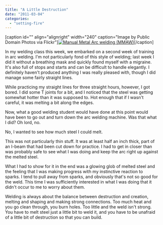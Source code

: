 ```yaml
---
title: "A Little Destruction"
date: "2011-03-04"
categories: 
  - "setting-fire"
---
```


\[caption id="" align="alignright" width="240" caption="Image by Public Domain Photos via Flickr"\][![Manual Metal Arc welding (MMAW)](images/4792491286_e1719c68b8_m2.jpg "Manual Metal Arc welding (MMAW)")](http://www.flickr.com/photos/28958738@N06/4792491286)\[/caption\]

In my welding class this week, we embarked on a second week of training in arc welding. I'm not particularly fond of this style of welding; last week I did it without a breathing mask and quickly found myself with a migraine. It's also full of stops and starts and can be difficult to handle elegantly. I definitely haven't produced anything I was really pleased with, though I did manage some fairly straight lines.

While practicing my straight lines for three straight hours, however, I got bored. I did some T joints for a bit, and I noticed that the steel was getting somewhat hotter than it was supposed to. Hot enough that if I wasn't careful, it was melting a bit along the edges.

Now, what a good welding student would have done at this point would have been to go out and turn down the arc welding machine. Was that what I did? Oh lord, no.

No, I wanted to see how much steel I could melt.

This was not particularly thin stuff. It was at least half an inch thick, part of an I-beam that had been cut down for practice. I had to get in closer than was probably safe to see what I was doing and keep the arc right up against the melted steel.

What I had to show for it in the end was a glowing glob of melted steel and the feeling that I was making progress with my instinctive reaction to sparks. I tend to pull away from sparks, and obviously that's not so good for the weld. This time I was sufficiently interested in what I was doing that it didn't occur to me to worry about them.

Welding is always about the balance between destruction and creation, melting and shaping and making strong connections. Too much heat and you go clean through, you burn holes. Too little and the weld isn't strong. You have to melt steel just a little bit to weld it, and you have to be unafraid of a little bit of destruction so that you can build.
